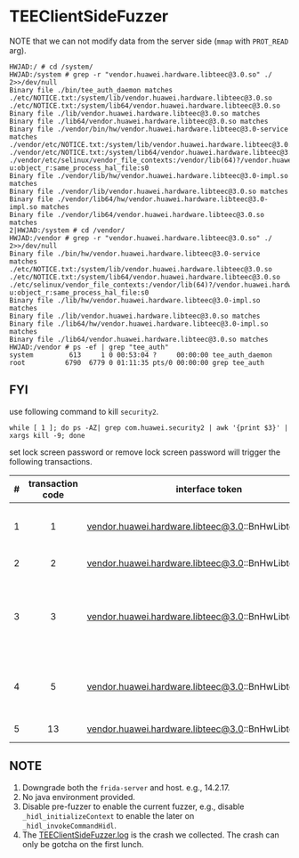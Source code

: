 # TEEClientSideFuzzer

NOTE that we can not modify data from the server side (`mmap` with `PROT_READ` arg).

```
HWJAD:/ # cd /system/                                                                                                                                                                                      
HWJAD:/system # grep -r "vendor.huawei.hardware.libteec@3.0.so" ./ 2>>/dev/null
Binary file ./bin/tee_auth_daemon matches
./etc/NOTICE.txt:/system/lib/vendor.huawei.hardware.libteec@3.0.so
./etc/NOTICE.txt:/system/lib64/vendor.huawei.hardware.libteec@3.0.so
Binary file ./lib/vendor.huawei.hardware.libteec@3.0.so matches
Binary file ./lib64/vendor.huawei.hardware.libteec@3.0.so matches
Binary file ./vendor/bin/hw/vendor.huawei.hardware.libteec@3.0-service matches
./vendor/etc/NOTICE.txt:/system/lib/vendor.huawei.hardware.libteec@3.0.so
./vendor/etc/NOTICE.txt:/system/lib64/vendor.huawei.hardware.libteec@3.0.so
./vendor/etc/selinux/vendor_file_contexts:/vendor/lib(64)?/vendor.huawei.hardware.libteec@3.0.so		u:object_r:same_process_hal_file:s0
Binary file ./vendor/lib/hw/vendor.huawei.hardware.libteec@3.0-impl.so matches
Binary file ./vendor/lib/vendor.huawei.hardware.libteec@3.0.so matches
Binary file ./vendor/lib64/hw/vendor.huawei.hardware.libteec@3.0-impl.so matches
Binary file ./vendor/lib64/vendor.huawei.hardware.libteec@3.0.so matches
2|HWJAD:/system # cd /vendor/                                                                                                                                                                              
HWJAD:/vendor # grep -r "vendor.huawei.hardware.libteec@3.0.so" ./ 2>>/dev/null                                                                                                                            
Binary file ./bin/hw/vendor.huawei.hardware.libteec@3.0-service matches
./etc/NOTICE.txt:/system/lib/vendor.huawei.hardware.libteec@3.0.so
./etc/NOTICE.txt:/system/lib64/vendor.huawei.hardware.libteec@3.0.so
./etc/selinux/vendor_file_contexts:/vendor/lib(64)?/vendor.huawei.hardware.libteec@3.0.so		u:object_r:same_process_hal_file:s0
Binary file ./lib/hw/vendor.huawei.hardware.libteec@3.0-impl.so matches
Binary file ./lib/vendor.huawei.hardware.libteec@3.0.so matches
Binary file ./lib64/hw/vendor.huawei.hardware.libteec@3.0-impl.so matches
Binary file ./lib64/vendor.huawei.hardware.libteec@3.0.so matches
HWJAD:/vendor # ps -ef | grep "tee_auth"
system         613     1 0 00:53:04 ?     00:00:00 tee_auth_daemon
root          6790  6779 0 01:11:35 pts/0 00:00:00 grep tee_auth
```

## FYI
use following command to kill `security2`.
```commandline
while [ 1 ]; do ps -AZ| grep com.huawei.security2 | awk '{print $3}' | xargs kill -9; done
```

set lock screen password or remove lock screen password will trigger the following transactions.

| # | transaction code | interface token | interface method                                                                                                                                                                                                                                                                                                                                                                                                                                                                                                                                                                                                                                                                                                                   | 
| ----|:----------------:| :----: |:-----------------------------------------------------------------------------------------------------------------------------------------------------------------------------------------------------------------------------------------------------------------------------------------------------------------------------------------------------------------------------------------------------------------------------------------------------------------------------------------------------------------------------------------------------------------------------------------------------------------------------------------------------------------------------------------------------------------------------------|
| 1 |        1         | vendor.huawei.hardware.libteec@3.0::BnHwLibteecGlobal | vendor::huawei::hardware::libteec::V3_0::BpHwLibteecGlobal::_hidl_initializeContext(android::hardware::IInterface *, android::hardware::details::HidlInstrumentor *, android::hardware::hidl_string const&, android::hardware::hidl_vec\<unsigned char\> const&, std::__1::function<void ()(int, android::hardware::hidl_vec\<unsigned char> const&)\>)                                                                                                                                                                                                                                                                                                                                                                            |
| 2 |        2         | vendor.huawei.hardware.libteec@3.0::BnHwLibteecGlobal | vendor::huawei::hardware::libteec::V3_0::BpHwLibteecGlobal::_hidl_finalizeContext(android::hardware::IInterface *, android::hardware::details::HidlInstrumentor *, int, android::hardware::hidl_vec\<unsigned char\> const&)                                                                                                                                                                                                                                                                                                                                                                                                                                                                                                       |
| 3 |        3         | vendor.huawei.hardware.libteec@3.0::BnHwLibteecGlobal | vendor::huawei::hardware::libteec::V3_0::BpHwLibteecGlobal::_hidl_openSession(android::hardware::IInterface *, android::hardware::details::HidlInstrumentor *, int, android::hardware::hidl_vec\<unsigned char\> const&, android::hardware::hidl_handle const&, android::hardware::hidl_string const&, android::hardware::hidl_vec\<unsigned char\> const&, unsigned int, android::hardware::hidl_vec\<unsigned char\> const&, android::hardware::hidl_vec\<unsigned char\> const&, android::hardware::hidl_memory const&, std::__1::function\<void ()(int, android::hardware::hidl_vec\<unsigned char\> const&, android::hardware::hidl_vec\<unsigned char\> const&, android::hardware::hidl_vec\<unsigned char\> const&, int)\>) |
| 4 |        5         | vendor.huawei.hardware.libteec@3.0::BnHwLibteecGlobal | vendor::huawei::hardware::libteec::V3_0::BpHwLibteecGlobal::_hidl_invokeCommandHidl(android::hardware::IInterface *, android::hardware::details::HidlInstrumentor *, int, android::hardware::hidl_vec\<unsigned char\> const&, android::hardware::hidl_vec\<unsigned char\> const&, unsigned int, android::hardware::hidl_vec\<unsigned char\> const&, android::hardware::hidl_memory const&, std::__1::function\<void ()(int, android::hardware::hidl_vec\<unsigned char\> const&, android::hardware::hidl_vec\<unsigned char> const&, int)\>)                                                                                                                                                                                    |
| 5 |        13        | vendor.huawei.hardware.libteec@3.0::BnHwLibteecGlobal | vendor::huawei::hardware::libteec::V3_0::BpHwLibteecGlobal::_hidl_processCaDied(android::hardware::IInterface *, android::hardware::details::HidlInstrumentor *, int)                                                                                                                                                                                                                                                                                                                                                                                                                                                                                                                                                              

## NOTE
1. Downgrade both the `frida-server` and host. e.g., 14.2.17.
2. No java environment provided.
3. Disable pre-fuzzer to enable the current fuzzer, e.g., disable `_hidl_initializeContext` to enable the later on `_hidl_invokeCommandHidl`. 
4. The [TEEClientSideFuzzer.log](https://github.com/dm4sec/hwservice_sec/blob/master/case_study/huaweiSecurity/TEEClientSideFuzzer_crash.log.log) is the crash we collected. The crash can only be gotcha on the first lunch.

